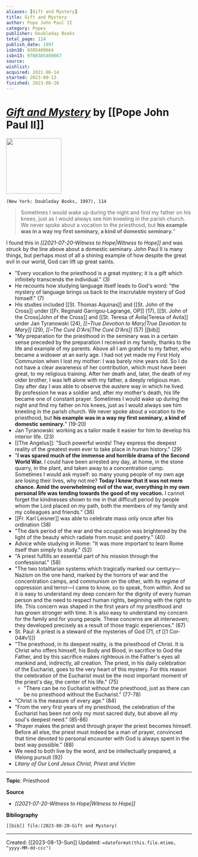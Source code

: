 ```yaml
---
aliases: [Gift and Mystery]
title: Gift and Mystery
author: Pope John Paul II
category: Popes
publisher: Doubleday Books
total_page: 114
publish_date: 1997
isbn10: 0385409664
isbn13: 9780385409667
source: 
wishlist: 
acquired: 2021-06-14
started: 2023-08-13
finished: 2023-08-20
---
```

# *[Gift and Mystery]()* by [[Pope John Paul II]]

<img src="http://books.google.com/books/content?id=GVydPwAACAAJ&printsec=frontcover&img=1&zoom=1&source=gbs_api" width=150>

`(New York: Doubleday Books, 1997), 114`


>Sometimes I would wake up during the night and find my father on his knees, just as I would always see him kneeling in the parish church. We never spoke about a vocation to the priesthood, but **his example was in a way my first seminary, a kind of domestic seminary.**"

I found this in *[[2021-07-20-Witness to Hope|Witness to Hope]]* and was struck by the line above about a domestic seminary. John Paul II is many things, but perhaps most of all a shining example of how despite the great evil in our world, God can lift up great saints.

- "Every vocation to the priesthood is a great mystery; it is a gift which infinitely transcends the individual." (3)
- He recounts how studying language itself leads to God's word: "the mystery of language brings us back to the inscrutable mystery of God himself." (7)
- His studies included [[St. Thomas Aquinas]] and [[St. John of the Cross]] under [[Fr. Reginald Garrigou-Lagrange, OP]] (17), [[St. John of the Cross|John of the Cross]] and [[St. Teresa of Ávila|Teresa of Avila]] under Jan Tyranowski (24), *[[~True Devotion to Mary|True Devotion to Mary]]* (29), *[[~The Curé D'Ars|The Curé D'Ars]]* (57) [[bib]]
- "My preparation for the priesthood in the seminary was in a certain sense preceded by the preparation I received in my family, thanks to the life and example of my parents. Above all I am grateful to my father, who became a widower at an early age. I had not yet made my First Holy Communion when I lost my mother: I was barely nine years old. So I do not have a clear awareness of her contribution, which must have been great, to my religious training. After her death and, later, the death of my older brother, I was left alone with my father, a deeply religious man. Day after day I was able to observe the austere way in which he lived. By profession he was a soldier and, after my mother's death, his life became one of constant prayer. Sometimes I would wake up during the night and find my father on his knees, just as I would always see him kneeling in the parish church. We never spoke about a vocation to the priesthood, but **his example was in a way my first seminary, a kind of domestic seminary.**" (19-20)
- Jan Tyranowski: working as a tailor made it easier for him to develop his interior life. (23)
- [[The Angelus]]: "Such powerful words! They express the deepest reality of the greatest even ever to take place in human history." (29)
- "**I was spared much of the immense and horrible drama of the Second World War.** I could have been arrested any day, at home, in the stone quarry, in the plant, and taken away to a concentration camp. Sometimes I would ask myself: so many young people of my own age are losing their lives, why not me? **Today I know that it was not mere chance. Amid the overwhelming evil of the war, everything in my own personal life was tending towards the good of my vocation.** I cannot forget the kindnesses shown to me in that difficult period by people whom the Lord placed on my path, both the members of my family and my colleagues and friends." (36)
- [[Fr. Karl Leisner]] was able to celebrate mass only once after his ordination (38)
- "The dark period of the war and the occupation was brightened by the light of the beauty which radiate from music and poetry." (40)
- Advice while studying in Rome: "It was more important to learn Rome itself than simply to study." (52)
- "A priest fulfills an essential part of his mission through the confessional." (58)
- "The two totalitarian systems which tragically marked our century—Nazism on the one hand, marked by the horrors of war and the concentration camps, and communism on the other, with its regime of oppression and terror—I came to know, so to speak, from within. And so it is easy to understand my deep concern for the dignity of every human person and the need to respect human rights, beginning with the right to life. This concern was shaped in the first years of my priesthood and has grown stronger with time. It is also easy to understand my concern for the family and for young people. These concerns are all interwoven; they developed precisely as a result of those tragic experiences." (67)
- St. Paul: A priest is a steward of the mysteries of God (71, cf [[1 Cor-04#v1]])
- "The priesthood, in its deepest reality, is the priesthood of Christ. It is Christ who offers himself, his Body and Blood, in sacrifice to God the Father, and by this sacrifice makes righteous in the Father's eyes all mankind and, indirectly, all creation. The priest, in his daily celebration of the Eucharist, goes to the very heart of this mystery. For this reason the celebration of the Eucharist must be the most important moment of the priest's day, the center of his life." (75)
	- "There can be no Eucharist without the priesthood, just as there can be no priesthood without the Eucharist." (77-78)
- "Christ is the measure of every age." (84)
- "From the very first years of my priesthood, the celebration of the Eucharist has been not only my most sacred duty, but above all my soul's deepest need." (85-86)
- "Prayer makes the priest and through prayer the priest becomes himself. Before all else, the priest must indeed be a man of prayer, convinced that time devoted to personal encounter with God is always spent in the best way possible." (88)
- We need to both live by the word, and be intellectually prepared, a lifelong pursuit (92)
- *Litany of Our Lord Jesus Christ, Priest and Victim*


--- 
**Topic**: Priesthood

**Source**
- *[[2021-07-20-Witness to Hope|Witness to Hope]]*

**Bibliography**

```query
[[bib]] file:(2023-08-20-Gift and Mystery)
```
 
---
Created: [[2023-08-13-Sun]]
Updated: `=dateformat(this.file.mtime, "yyyy-MM-dd-ccc")`